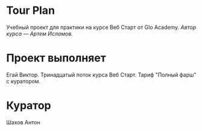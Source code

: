 # Tour Plan

Учебный проект для практики на курсе Веб Старт от Glo Academy. 
*Автор курса — Артем Исламов.*

# Проект выполняет

Егай Виктор. Тринадцатый поток курса Веб Старт. Тариф "Полный фарш" с куратором.

# Куратор

Шахов Антон
